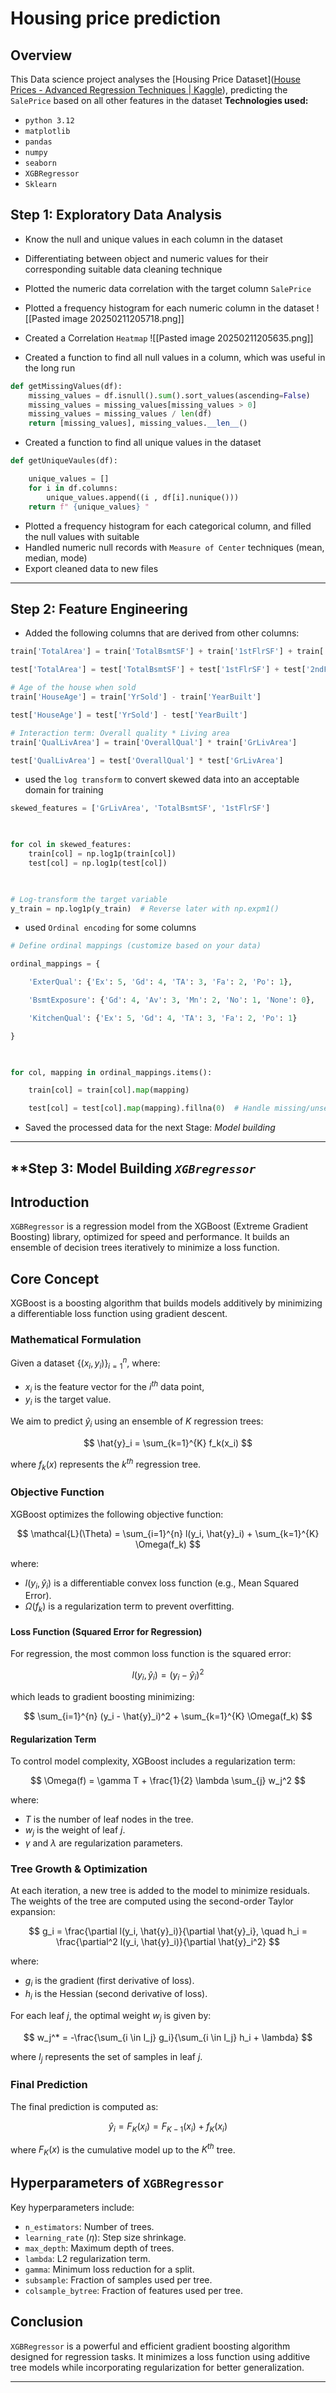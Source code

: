 # Housing price prediction

## Overview 
This Data science project analyses the [Housing Price Dataset]([House Prices - Advanced Regression Techniques | Kaggle](https://www.kaggle.com/competitions/house-prices-advanced-regression-techniques)), predicting the `SalePrice` based on all other features in the dataset
**Technologies used:**
- `python 3.12`
- `matplotlib`
- `pandas`
- `numpy`
- `seaborn`
- `XGBRegressor`
- `Sklearn`
## Step 1: Exploratory Data Analysis 

- Know the null and unique values in each column in the dataset 
- Differentiating between object and numeric values for their corresponding suitable data cleaning technique 
- Plotted the numeric data correlation with the target column `SalePrice`
- Plotted a frequency histogram for each numeric column in the dataset
![[Pasted image 20250211205718.png]]

- Created a Correlation `Heatmap` 
![[Pasted image 20250211205635.png]]

- Created a function to find all null values in a column, which was useful in the long run
```python
def getMissingValues(df):
    missing_values = df.isnull().sum().sort_values(ascending=False)
    missing_values = missing_values[missing_values > 0]
    missing_values = missing_values / len(df)
    return [missing_values], missing_values.__len__()
```

- Created a function to find all unique values in the dataset
```python
def getUniqueVaules(df):

    unique_values = []
    for i in df.columns:
        unique_values.append((i , df[i].nunique()))
    return f" {unique_values} "
```

- Plotted a frequency histogram for each categorical column, and filled the null values with suitable 
- Handled numeric null records with `Measure of Center` techniques (mean, median, mode)
- Export cleaned data to new files

--- 
## Step 2: Feature Engineering
- Added the following columns that are derived from other columns:
```python 
train['TotalArea'] = train['TotalBsmtSF'] + train['1stFlrSF'] + train['2ndFlrSF']

test['TotalArea'] = test['TotalBsmtSF'] + test['1stFlrSF'] + test['2ndFlrSF']

# Age of the house when sold
train['HouseAge'] = train['YrSold'] - train['YearBuilt']

test['HouseAge'] = test['YrSold'] - test['YearBuilt']

# Interaction term: Overall quality * Living area
train['QualLivArea'] = train['OverallQual'] * train['GrLivArea']

test['QualLivArea'] = test['OverallQual'] * test['GrLivArea']
```

- used the `log transform` to convert skewed data into an acceptable domain for training
```python
skewed_features = ['GrLivArea', 'TotalBsmtSF', '1stFlrSF']

  

for col in skewed_features:
    train[col] = np.log1p(train[col])
    test[col] = np.log1p(test[col])

  

# Log-transform the target variable
y_train = np.log1p(y_train)  # Reverse later with np.expm1()
```

- used `Ordinal encoding` for some columns 
```python 
# Define ordinal mappings (customize based on your data)

ordinal_mappings = {

    'ExterQual': {'Ex': 5, 'Gd': 4, 'TA': 3, 'Fa': 2, 'Po': 1},

    'BsmtExposure': {'Gd': 4, 'Av': 3, 'Mn': 2, 'No': 1, 'None': 0},

    'KitchenQual': {'Ex': 5, 'Gd': 4, 'TA': 3, 'Fa': 2, 'Po': 1}

}

  

for col, mapping in ordinal_mappings.items():

    train[col] = train[col].map(mapping)

    test[col] = test[col].map(mapping).fillna(0)  # Handle missing/unseen categories in test
```

- Saved the processed data for the next Stage: *Model building*

---

## **Step 3: Model Building _`XGBregressor`_  


## **Introduction**  
`XGBRegressor` is a regression model from the XGBoost (Extreme Gradient Boosting) library, optimized for speed and performance. It builds an ensemble of decision trees iteratively to minimize a loss function.

## **Core Concept**  
XGBoost is a boosting algorithm that builds models additively by minimizing a differentiable loss function using gradient descent.

### **Mathematical Formulation**  
Given a dataset $\{(x_i, y_i)\}_{i=1}^{n}$, where:  
- $x_i$ is the feature vector for the $i^{th}$ data point,  
- $y_i$ is the target value.  

We aim to predict $\hat{y}_i$ using an ensemble of $K$ regression trees:

$$
\hat{y}_i = \sum_{k=1}^{K} f_k(x_i)
$$

where $f_k(x)$ represents the $k^{th}$ regression tree.

### **Objective Function**  
XGBoost optimizes the following objective function:

$$
\mathcal{L}(\Theta) = \sum_{i=1}^{n} l(y_i, \hat{y}_i) + \sum_{k=1}^{K} \Omega(f_k)
$$

where:  
- $l(y_i, \hat{y}_i)$ is a differentiable convex loss function (e.g., Mean Squared Error).  
- $\Omega(f_k)$ is a regularization term to prevent overfitting.  

#### **Loss Function (Squared Error for Regression)**  
For regression, the most common loss function is the squared error:

$$
l(y_i, \hat{y}_i) = (y_i - \hat{y}_i)^2
$$

which leads to gradient boosting minimizing:

$$
\sum_{i=1}^{n} (y_i - \hat{y}_i)^2 + \sum_{k=1}^{K} \Omega(f_k)
$$

#### **Regularization Term**  
To control model complexity, XGBoost includes a regularization term:

$$
\Omega(f) = \gamma T + \frac{1}{2} \lambda \sum_{j} w_j^2
$$

where:  
- $T$ is the number of leaf nodes in the tree.  
- $w_j$ is the weight of leaf $j$.  
- $\gamma$ and $\lambda$ are regularization parameters.  

### **Tree Growth & Optimization**  
At each iteration, a new tree is added to the model to minimize residuals. The weights of the tree are computed using the second-order Taylor expansion:

$$
g_i = \frac{\partial l(y_i, \hat{y}_i)}{\partial \hat{y}_i}, \quad h_i = \frac{\partial^2 l(y_i, \hat{y}_i)}{\partial \hat{y}_i^2}
$$

where:  
- $g_i$ is the gradient (first derivative of loss).  
- $h_i$ is the Hessian (second derivative of loss).  

For each leaf $j$, the optimal weight $w_j$ is given by:

$$
w_j^* = -\frac{\sum_{i \in I_j} g_i}{\sum_{i \in I_j} h_i + \lambda}
$$

where $I_j$ represents the set of samples in leaf $j$.

### **Final Prediction**  
The final prediction is computed as:

$$
\hat{y}_i = F_{K}(x_i) = F_{K-1}(x_i) + f_K(x_i)
$$

where $F_K(x)$ is the cumulative model up to the $K^{th}$ tree.

## **Hyperparameters of `XGBRegressor`**  
Key hyperparameters include:  
- `n_estimators`: Number of trees.  
- `learning_rate` ($\eta$): Step size shrinkage.  
- `max_depth`: Maximum depth of trees.  
- `lambda`: L2 regularization term.  
- `gamma`: Minimum loss reduction for a split.  
- `subsample`: Fraction of samples used per tree.  
- `colsample_bytree`: Fraction of features used per tree.  

## **Conclusion**  
`XGBRegressor` is a powerful and efficient gradient boosting algorithm designed for regression tasks. It minimizes a loss function using additive tree models while incorporating regularization for better generalization.  

---


